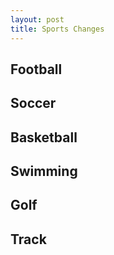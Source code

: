 ```yaml
---
layout: post
title: Sports Changes
---
```

## Football
## Soccer
## Basketball
## Swimming
## Golf
## Track
